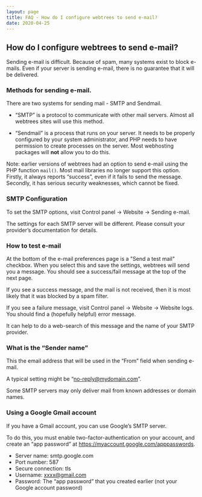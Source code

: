 ```yaml
---
layout: page
title: FAQ - How do I configure webtrees to send e-mail?
date: 2020-04-25
---
```


## How do I configure webtrees to send e-mail?

Sending e-mail is difficult.  Because of spam, many systems exist to block
e-mails.  Even if your server is sending e-mail, there is no guarantee that
it will be delivered.

### Methods for sending e-mail.

There are two systems for sending mail - SMTP and Sendmail.

* “SMTP” is a protocol to communicate with other mail servers.
Almost all webtrees sites will use this method.

* “Sendmail” is a process that runs on your server.  It needs to be
properly configured by your system administrator, and PHP needs to
have permission to create processes on the server.
Most webhosting packages will **not** allow you to do this.

Note: earlier versions of webtrees had an option to send e-mail using the PHP
function `mail()`.  Most mail libraries no longer support this option.
Firstly, it always reports “success”, even if it fails to send the message.
Secondly, it has serious security weaknesses, which cannot be fixed.

### SMTP Configuration

To set the SMTP options, visit Control panel -> Website -> Sending e-mail.

The settings for each SMTP server will be different.  Please consult
your provider’s documentation for details.

### How to test e-mail

At the bottom of the e-mail preferences page is a "Send a test mail" checkbox.
When you select this and save the settings, webtrees will send you a message.
You should see a success/fail message at the top of the next page.

If you see a success message, and the mail is not received, then it is
most likely that it was blocked by a spam filter.

If you see a failure message, visit Control panel -> Website -> Website logs.
You should find a (hopefully helpful) error message.

It can help to do a web-search of this message and the name of your
SMTP provider.

### What is the “Sender name”

This the email address that will be used in the “From” field when sending e-mail.

A typical setting might be “no-reply@mydomain.com”.

Some SMTP servers may only deliver mail from known addresses or domain names.

### Using a Google Gmail account

If you have a Gmail account, you can use Google’s SMTP server.

To do this, you must enable two-factor-authentication on your account,
and create an “app password” at <https://myaccount.google.com/apppasswords>.

* Server name: smtp.google.com
* Port number: 587
* Secure connection: tls
* Username: xxxx@gmail.com
* Password: The “app password” that you created earlier (not your Google account password)